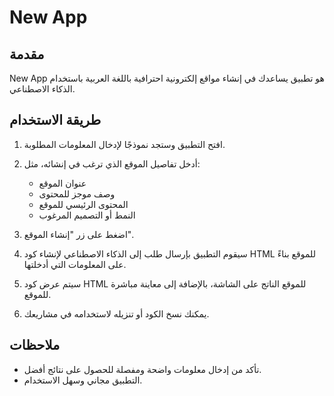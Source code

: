 # New App

## مقدمة

New App هو تطبيق يساعدك في إنشاء مواقع إلكترونية احترافية باللغة العربية باستخدام الذكاء الاصطناعي.

## طريقة الاستخدام

1. افتح التطبيق وستجد نموذجًا لإدخال المعلومات المطلوبة.
2. أدخل تفاصيل الموقع الذي ترغب في إنشائه، مثل:

   - عنوان الموقع
   - وصف موجز للمحتوى
   - المحتوى الرئيسي للموقع
   - النمط أو التصميم المرغوب

3. اضغط على زر "إنشاء الموقع".
4. سيقوم التطبيق بإرسال طلب إلى الذكاء الاصطناعي لإنشاء كود HTML للموقع بناءً على المعلومات التي أدخلتها.
5. سيتم عرض كود HTML للموقع الناتج على الشاشة، بالإضافة إلى معاينة مباشرة للموقع.
6. يمكنك نسخ الكود أو تنزيله لاستخدامه في مشاريعك.

## ملاحظات

- تأكد من إدخال معلومات واضحة ومفصلة للحصول على نتائج أفضل.
- التطبيق مجاني وسهل الاستخدام.